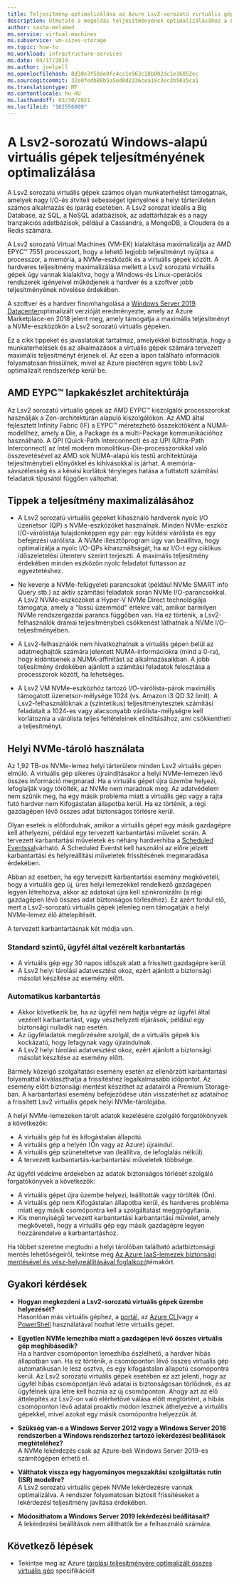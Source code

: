 ```yaml
---
title: Teljesítmény optimalizálása az Azure Lsv2-sorozatú virtuális gépeken
description: Útmutató a megoldás teljesítményének optimalizálásához a Lsv2 sorozatú virtuális gépeken Windows-példa használatával.
author: sasha-melamed
ms.service: virtual-machines
ms.subservice: vm-sizes-storage
ms.topic: how-to
ms.workload: infrastructure-services
ms.date: 04/17/2019
ms.author: joelpell
ms.openlocfilehash: 8d38e3f58de0fc4cc1e963c18b002dc1e16852ec
ms.sourcegitcommit: 32e0fedb80b5a5ed0d2336cea18c3ec3b5015ca1
ms.translationtype: MT
ms.contentlocale: hu-HU
ms.lasthandoff: 03/30/2021
ms.locfileid: "102556009"
---
```

# <a name="optimize-performance-on-the-lsv2-series-windows-virtual-machines"></a>A Lsv2-sorozatú Windows-alapú virtuális gépek teljesítményének optimalizálása

A Lsv2 sorozatú virtuális gépek számos olyan munkaterhelést támogatnak, amelyek nagy I/O-és átviteli sebességet igényelnek a helyi tárterületen számos alkalmazás és iparág esetében.  A Lsv2 sorozat ideális a Big Database, az SQL, a NoSQL adatbázisok, az adattárházak és a nagy tranzakciós adatbázisok, például a Cassandra, a MongoDB, a Cloudera és a Redis számára.

A Lsv2 sorozatú Virtual Machines (VM-EK) kialakítása maximalizálja az AMD EPYC™ 7551 processzort, hogy a lehető legjobb teljesítményt nyújtsa a processzor, a memória, a NVMe-eszközök és a virtuális gépek között. A hardveres teljesítmény maximalizálása mellett a Lsv2 sorozatú virtuális gépek úgy vannak kialakítva, hogy a Windows-és Linux-operációs rendszerek igényeivel működjenek a hardver és a szoftver jobb teljesítményének növelése érdekében.

A szoftver és a hardver finomhangolása a [Windows Server 2019 Datacenter](https://www.microsoft.com/cloud-platform/windows-server-pricing)optimalizált verzióját eredményezte, amely az Azure Marketplace-en 2018 jelent meg, amely támogatja a maximális teljesítményt a NVMe-eszközökön a Lsv2 sorozatú virtuális gépeken.

Ez a cikk tippeket és javaslatokat tartalmaz, amelyekkel biztosíthatja, hogy a munkaterhelések és az alkalmazások a virtuális gépek számára tervezett maximális teljesítményt érjenek el. Az ezen a lapon található információk folyamatosan frissülnek, mivel az Azure piactéren egyre több Lsv2 optimalizált rendszerkép kerül be.

## <a name="amd-eypc-chipset-architecture"></a>AMD EYPC™ lapkakészlet architektúrája

Az Lsv2 sorozatú virtuális gépek az AMD EYPC™ kiszolgálói processzorokat használják a Zen-architektúrán alapuló kiszolgálókon. Az AMD által fejlesztett Infinity Fabric (IF) a EYPC™ méretezhető összekötőként a NUMA-modellhez, amely a Die, a Package és a multi-Package kommunikációhoz használható. A QPI (Quick-Path Interconnect) és az UPI (Ultra-Path Interconnect) az Intel modern monolitikus-Die-processzorokkal való összevetésével az AMD sok NUMA-alapú kis testű architektúrája teljesítménybeli előnyökkel és kihívásokkal is járhat. A memória-sávszélesség és a késési korlátok tényleges hatása a futtatott számítási feladatok típusától függően változhat.

## <a name="tips-for-maximizing-performance"></a>Tippek a teljesítmény maximalizálásához

* A Lsv2 sorozatú virtuális gépeket kihasználó hardverek nyolc I/O üzenetsor (QP) s NVMe-eszközöket használnak. Minden NVMe-eszköz I/O-várólistája tulajdonképpen egy pár: egy küldési várólista és egy befejezési várólista. A NVMe illesztőprogram úgy van beállítva, hogy optimalizálja a nyolc I/O-QPs kihasználtságát, ha az I/O-t egy ciklikus időszeletelési ütemterv szerint terjeszti. A maximális teljesítmény érdekében minden eszközön nyolc feladatot futtasson az egyeztetéshez.

* Ne keverje a NVMe-felügyeleti parancsokat (például NVMe SMART info Query stb.) az aktív számítási feladatok során NVMe I/O-parancsokkal. A Lsv2 NVMe-eszközöket a Hyper-V NVMe Direct technológiája támogatja, amely a "lassú üzemmód" értékre vált, amikor bármilyen NVMe rendszergazdai parancs függőben van. Ha ez történik, a Lsv2-felhasználók drámai teljesítménybeli csökkenést láthatnak a NVMe I/O-teljesítményében.

* A Lsv2-felhasználók nem hivatkozhatnak a virtuális gépen belül az adatmeghajtók számára jelentett NUMA-információkra (mind a 0-ra), hogy kidöntsenek a NUMA-affinitást az alkalmazásaikban. A jobb teljesítmény érdekében ajánlott a számítási feladatok felosztása a processzorok között, ha lehetséges. 

* A Lsv2 VM NVMe-eszközhöz tartozó I/O-várólista-párok maximális támogatott üzenetsor-mélysége 1024 (vs. Amazon i3 QD 32 limit). A Lsv2-felhasználóknak a (szintetikus) teljesítménytesztek számítási feladatait a 1024-es vagy alacsonyabb várólista-mélységre kell korlátoznia a várólista teljes feltételeinek elindításához, ami csökkentheti a teljesítményt.

## <a name="utilizing-local-nvme-storage"></a>Helyi NVMe-tároló használata

Az 1,92 TB-os NVMe-lemez helyi tárterülete minden Lsv2 virtuális gépen elmúló. A virtuális gép sikeres újraindításakor a helyi NVMe-lemezen lévő összes információ megmarad. Ha a virtuális gépet újra üzembe helyezi, lefoglalják vagy törölték, az NVMe nem maradnak meg. Az adatvédelem nem szűnik meg, ha egy másik probléma miatt a virtuális gép vagy a rajta futó hardver nem Kifogástalan állapotba kerül. Ha ez történik, a régi gazdagépen lévő összes adat biztonságos törlésre kerül.

Olyan esetek is előfordulnak, amikor a virtuális gépet egy másik gazdagépre kell áthelyezni, például egy tervezett karbantartási művelet során. A tervezett karbantartási műveletek és néhány hardverhiba a [Scheduled Eventssal](scheduled-events.md)várható. A Scheduled Eventst kell használni az előre jelzett karbantartási és helyreállítási műveletek frissítésének megmaradása érdekében.

Abban az esetben, ha egy tervezett karbantartási esemény megköveteli, hogy a virtuális gép új, üres helyi lemezekkel rendelkező gazdagépen legyen létrehozva, akkor az adatokat újra kell szinkronizálni (a régi gazdagépen lévő összes adat biztonságos törléséhez). Ez azért fordul elő, mert a Lsv2-sorozatú virtuális gépek jelenleg nem támogatják a helyi NVMe-lemez élő áttelepítését.

A tervezett karbantartásnak két módja van.

### <a name="standard-vm-customer-controlled-maintenance"></a>Standard szintű, ügyfél által vezérelt karbantartás

- A virtuális gép egy 30 napos időszak alatt a frissített gazdagépre kerül.
- A Lsv2 helyi tárolási adatvesztést okoz, ezért ajánlott a biztonsági másolat készítése az esemény előtt.

### <a name="automatic-maintenance"></a>Automatikus karbantartás

- Akkor következik be, ha az ügyfél nem hajtja végre az ügyfél által vezérelt karbantartást, vagy vészhelyzeti eljárások, például egy biztonsági nulladik nap esetén.
- Az ügyféladatok megőrzésére szolgál, de a virtuális gépek kis kockázatú, hogy lefagynak vagy újraindulnak.
- A Lsv2 helyi tárolási adatvesztést okoz, ezért ajánlott a biztonsági másolat készítése az esemény előtt.

Bármely közelgő szolgáltatási esemény esetén az ellenőrzött karbantartási folyamattal kiválaszthatja a frissítéshez legalkalmasabb időpontot. Az esemény előtt biztonsági mentést készíthet az adatairól a Premium Storage-ban. A karbantartási esemény befejeződése után visszatérhet az adataihoz a frissített Lsv2 virtuális gépek helyi NVMe-tárolójába.

A helyi NVMe-lemezeken tárolt adatok kezelésére szolgáló forgatókönyvek a következők:

- A virtuális gép fut és kifogástalan állapotú.
- A virtuális gép a helyén (Ön vagy az Azure) újraindul.
- A virtuális gép szüneteltetve van (leállítva, de lefoglalás nélkül).
- A tervezett karbantartás-karbantartási műveletek többsége.

Az ügyfél védelme érdekében az adatok biztonságos törlését szolgáló forgatókönyvek a következők:

- A virtuális gépet újra üzembe helyezi, leállították vagy törölték (Ön).
- A virtuális gép nem Kifogástalan állapotba kerül, és hardveres probléma miatt egy másik csomópontra kell a szolgáltatást meggyógyítania.
- Kis mennyiségű tervezett karbantartási karbantartási művelet, amely megköveteli, hogy a virtuális gép egy másik gazdagépre legyen hozzárendelve a karbantartáshoz.

Ha többet szeretne megtudni a helyi tárolóban található adatbiztonsági mentés lehetőségeiről, tekintse meg [Az Azure IaaS-lemezek biztonsági mentésével és vész-helyreállításával foglalkozó](../backup-and-disaster-recovery-for-azure-iaas-disks.md)témakört.

## <a name="frequently-asked-questions"></a>Gyakori kérdések

* **Hogyan megkezdeni a Lsv2-sorozatú virtuális gépek üzembe helyezését?**  
   Hasonlóan más virtuális géphez, a [portál](quick-create-portal.md), az [Azure CLI](quick-create-cli.md)vagy a [PowerShell](quick-create-powershell.md) használatával hozhat létre virtuális gépet.

* **Egyetlen NVMe lemezhiba miatt a gazdagépen lévő összes virtuális gép meghibásodik?**  
   Ha a hardver csomóponton lemezhiba észlelhető, a hardver hibás állapotban van. Ha ez történik, a csomóponton lévő összes virtuális gép automatikusan le lesz osztva, és egy kifogástalan állapotú csomópontra kerül. Az Lsv2 sorozatú virtuális gépek esetében ez azt jelenti, hogy az ügyfél hibás csomópontján lévő adatai is biztonságosan törlődnek, és az ügyfélnek újra létre kell hoznia az új csomóponton. Ahogy azt az élő áttelepítés az Lsv2-on való elérhetővé válása előtt megtörtént, a hibás csomóponton lévő adatai proaktív módon lesznek áthelyezve a virtuális gépekkel, mivel azokat egy másik csomópontra helyezzük át.

* **Szükség van-e a Windows Server 2012 vagy a Windows Server 2016 rendszerben a Windows rendszerhez tartozó lekérdezési beállítások megtételéhez?**  
   A NVMe lekérdezés csak az Azure-beli Windows Server 2019-es számítógépen érhető el.  

* **Válthatok vissza egy hagyományos megszakítási szolgáltatás rutin (ISR) modellre?**  
   A Lsv2 sorozatú virtuális gépek NVMe lekérdezésre vannak optimalizálva. A rendszer folyamatosan biztosít frissítéseket a lekérdezési teljesítmény javítása érdekében.

* **Módosíthatom a Windows Server 2019 lekérdezési beállításait?**  
   A lekérdezési beállítások nem állíthatók be a felhasználó számára.
   
## <a name="next-steps"></a>Következő lépések

* Tekintse meg az Azure [tárolási teljesítményére optimalizált összes virtuális gép](../sizes-storage.md) specifikációit
